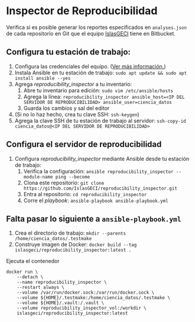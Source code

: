 # Inspector de Reproducibilidad

Verifica si es posible generar los reportes especificados en `analyses.json` de cada repositorio en
Git que el equipo [IslasGECI](https://bitbucket.org/IslasGECI/) tiene en Bitbucket.

## Configura tu estación de trabajo:

1. Configura las credenciales del equipo. ([Ver más
   información.](https://docs.google.com/document/d/1lY7ycXs4J8wp1OyJCmPsvfB7YdQqscqL52cIZxBP6Rw/edit?usp=sharing))
1. Instala Ansible en tu estación de trabajo: `sudo apt update && sudo apt install ansible --yes`
1. Agrega _reproducibility_inspector_ a tu inventario:
    1. Abre tu inventario para edición: `sudo vim /etc/ansible/hosts`
    1. Agrega la línea: `reproducibility_inspector ansible_host=<IP DEL SERVIDOR DE
       REPRODUCIBILIDAD> ansible_user=ciencia_datos`
    1. Guarda los cambios y sal del editor
1. (Si no lo haz hecho, crea tu clave SSH: `ssh-keygen`)
1. Agrega la clave SSH de tu estación de trabajo al servidor: `ssh-copy-id ciencia_datos@<IP DEL
   SERVIDOR DE REPRODUCIBILIDAD>`

## Configura el servidor de reproducibilidad

1. Configura _reproducibility_inspector_ mediante Ansible desde tu estación de trabajo:
    1. Verifica la configuración: `ansible reproducibility_inspector --module-name ping --become`
    1. Clona este repositorio: `git clone https://github.com/IslasGECI/reproducibility_inspector.git`
    1. Entra al repositorio: `cd reproducibility_inspector`
    1. Corre el _playbook_: `ansible-playbook ansible-playbook.yml`

## Falta pasar lo siguiente a `ansible-playbook.yml`

1. Crea el directorio de trabajo: `mkdir --parents /home/ciencia_datos/.testmake`
1. Construye imagen de Docker: `docker build --tag islasgeci/reproducibility_inspector:latest .`

Ejecuta el contenedor

```shell
docker run \
    --detach \
    --name reproducibility_inspector \
    --restart always \
    --volume /var/run/docker.sock:/var/run/docker.sock \
    --volume ${HOME}/.testmake:/home/ciencia_datos/.testmake \
    --volume ${HOME}/.vault:/.vault \
    --volume reproducibility_inspector_vol:/workdir \
    islasgeci/reproducibility_inspector:latest
```

